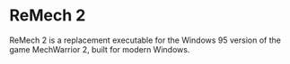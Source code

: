 # ReMech 2

ReMech 2 is a replacement executable for the Windows 95 version of the game MechWarrior 2, built for modern Windows.
